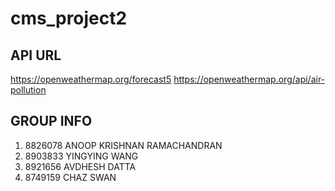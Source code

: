 # cms_project2

## API URL

 https://openweathermap.org/forecast5
 https://openweathermap.org/api/air-pollution

## GROUP INFO

1. 8826078 ANOOP KRISHNAN RAMACHANDRAN
2. 8903833 YINGYING WANG
3. 8921656 AVDHESH DATTA
4. 8749159 CHAZ SWAN